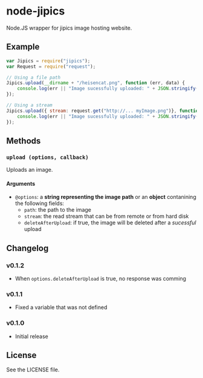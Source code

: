 node-jipics
===========

Node.JS wrapper for jipics image hosting website.

## Example

```js
var Jipics = require("jipics");
var Request = require("request");

// Using a file path
Jipics.upload(__dirname + "/heisencat.png", function (err, data) {
    console.log(err || "Image sucessfully uploaded: " + JSON.stringify(data, null, 4));
});

// Using a stream
Jipics.upload({ stream: request.get("http://... myImage.png")}, function (err, body) {
    console.log(err || "Image sucessfully uploaded: " + JSON.stringify(data, null, 4));
});
```

## Methods

### `upload (options, callback)`
Uploads an image.

#### Arguments
  - `@options`: a **string representing the image path** or an **object** contanining the following fields:
    - `path`: the path to the image
    - `stream`: the read stream that can be from remote or from hard disk
    - `deleteAfterUpload`: if true, the image will be deleted after a *sucessful* upload

## Changelog

### v0.1.2
 - When `options.deleteAfterUpload` is true, no response was comming

### v0.1.1
 - Fixed a variable that was not defined

### v0.1.0
 - Initial release

## License
See the LICENSE file.

